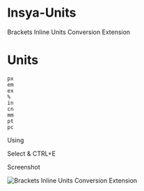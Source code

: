 Insya-Units
===========

Brackets Inline Units Conversion Extension

# Units
    px 
    em 
    ex 
    % 
    in 
    cn 
    mm 
    pt 
    pc

Using

Select & CTRL+E

Screenshot

![Brackets Inline Units Conversion Extension](http://i60.tinypic.com/vih5oy.png)